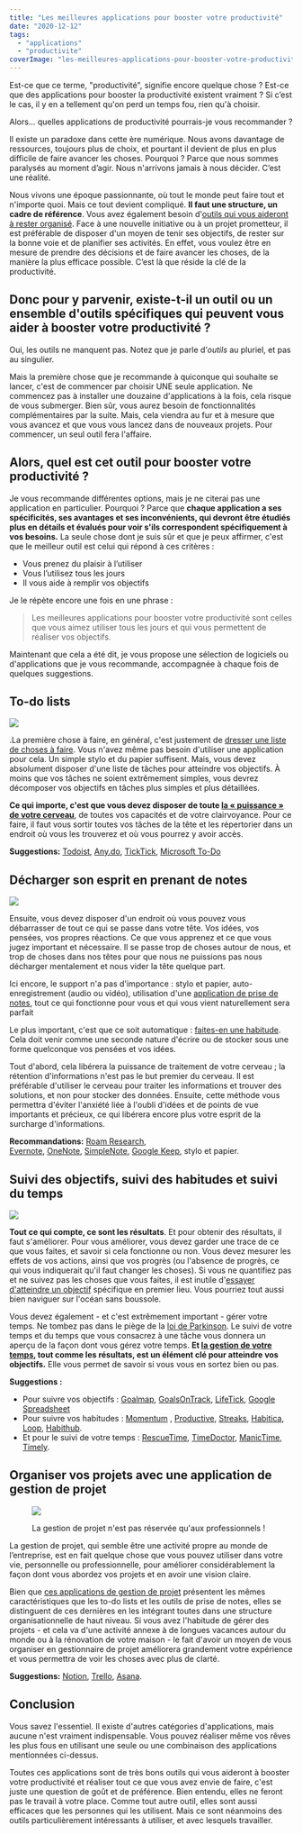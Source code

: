 ```yaml
---
title: "Les meilleures applications pour booster votre productivité"
date: "2020-12-12"
tags:
  - "applications"
  - "productivite"
coverImage: "les-meilleures-applications-pour-booster-votre-productivite.jpg"
---
```


Est-ce que ce terme, "productivité", signifie encore quelque chose ? Est-ce que des applications pour booster la productivité existent vraiment ? Si c’est le cas, il y en a tellement qu'on perd un temps fou, rien qu'à choisir.

Alors... quelles applications de productivité pourrais-je vous recommander ?

<!--more-->

Il existe un paradoxe dans cette ère numérique. Nous avons davantage de ressources, toujours plus de choix, et pourtant il devient de plus en plus difficile de faire avancer les choses. Pourquoi ? Parce que nous sommes paralysés au moment d’agir. Nous n'arrivons jamais à nous décider. C’est une réalité.

Nous vivons une époque passionnante, où tout le monde peut faire tout et n'importe quoi. Mais ce tout devient compliqué. **Il faut une structure, un cadre de référence**. Vous avez également besoin d'[outils qui vous aideront à rester organisé](https://tobal.fr/9-outils-essentiels-a-ma-productivite-que-jutilise-au-quotidien/). Face à une nouvelle initiative ou à un projet prometteur, il est préférable de disposer d'un moyen de tenir ses objectifs, de rester sur la bonne voie et de planifier ses activités. En effet, vous voulez être en mesure de prendre des décisions et de faire avancer les choses, de la manière la plus efficace possible. C’est là que réside la clé de la productivité.

## **Donc pour y parvenir, existe-t-il un outil ou un ensemble d'outils spécifiques qui peuvent vous aider à booster votre productivité ?**

Oui, les outils ne manquent pas. Notez que je parle d’_outils_ au pluriel, et pas au singulier.  

Mais la première chose que je recommande à quiconque qui souhaite se lancer, c'est de commencer par choisir UNE seule application. Ne commencez pas à installer une douzaine d'applications à la fois, cela risque de vous submerger. Bien sûr, vous aurez besoin de fonctionnalités complémentaires par la suite. Mais, cela viendra au fur et à mesure que vous avancez et que vous vous lancez dans de nouveaux projets. Pour commencer, un seul outil fera l'affaire.

## Alors, quel est cet outil pour booster votre productivité ?

Je vous recommande différentes options, mais je ne citerai pas une application en particulier. Pourquoi ? Parce que **chaque application a ses spécificités, ses avantages et ses inconvénients, qui devront être étudiés plus en détails et évalués pour voir s'ils correspondent spécifiquement à vos besoins.** La seule chose dont je suis sûr et que je peux affirmer, c'est que le meilleur outil est celui qui répond à ces critères :

- Vous prenez du plaisir à l’utiliser
- Vous l’utilisez tous les jours
- Il vous aide à remplir vos objectifs

Je le répète encore une fois en une phrase :

> Les meilleures applications pour booster votre productivité sont celles que vous aimez utiliser tous les jours et qui vous permettent de réaliser vos objectifs.

Maintenant que cela a été dit, je vous propose une sélection de logiciels ou d'applications que je vous recommande, accompagnée à chaque fois de quelques suggestions.

## To-do lists

![](images/todolist2.jpg)

.La première chose à faire, en général, c'est justement de [dresser une liste de choses à faire](https://tobal.fr/la-meilleure-facon-de-gerer-sa-todo-list/). Vous n'avez même pas besoin d'utiliser une application pour cela. Un simple stylo et du papier suffisent. Mais, vous devez absolument disposer d'une liste de tâches pour atteindre vos objectifs. À moins que vos tâches ne soient extrêmement simples, vous devrez décomposer vos objectifs en tâches plus simples et plus détaillées.

**Ce qui importe, c'est que vous devez disposer de toute [la « puissance » de votre cerveau](https://tobal.fr/10-manieres-dont-votre-cerveau-vous-joue-des-tours/)**, de toutes vos capacités et de votre clairvoyance. Pour ce faire, il faut vous sortir toutes vos tâches de la tête et les répertorier dans un endroit où vous les trouverez et où vous pourrez y avoir accès.

**Suggestions:** [Todoist](https://todoist.com/), [Any.do](http://www.any.do/), [TickTick](https://ticktick.com/), [Microsoft To-Do](https://www.microsoft.com/fr-fr/microsoft-365/microsoft-to-do-list-app)

## Décharger son esprit en prenant de notes

![](images/prisedenotes2.jpg)

Ensuite, vous devez disposer d'un endroit où vous pouvez vous débarrasser de tout ce qui se passe dans votre tête. Vos idées, vos pensées, vos propres réactions. Ce que vous apprenez et ce que vous jugez important et nécessaire. Il se passe trop de choses autour de nous, et trop de choses dans nos têtes pour que nous ne puissions pas nous décharger mentalement et nous vider la tête quelque part.

Ici encore, le support n'a pas d'importance : stylo et papier, auto-enregistrement (audio ou vidéo), utilisation d'une [application de prise de notes](https://tobal.fr/trop-de-paperasse-debarrassez-vous-de-vos-papiers-avec-evernote/), tout ce qui fonctionne pour vous et qui vous vient naturellement sera parfait

Le plus important, c'est que ce soit automatique : [faites-en une habitude](https://tobal.fr/prenez-de-bonnes-habitudes-de-vie-pour-reussir/). Cela doit venir comme une seconde nature d'écrire ou de stocker sous une forme quelconque vos pensées et vos idées.

Tout d'abord, cela libérera la puissance de traitement de votre cerveau ; la rétention d'informations n'est pas le but premier du cerveau. Il est préférable d'utiliser le cerveau pour traiter les informations et trouver des solutions, et non pour stocker des données. Ensuite, cette méthode vous permettra d'éviter l'anxiété liée à l'oubli d'idées et de points de vue importants et précieux, ce qui libérera encore plus votre esprit de la surcharge d'informations.

**Recommandations:** [Roam Research](https://roamresearch.com/), [Evernote](https://tobal.fr/utiliser-evernote-deuxieme-cerveau/), [OneNote](https://www.microsoft.com/fr-fr/microsoft-365/onenote/digital-note-taking-app?ms.url=onenotecom&rtc=1), [SimpleNote](https://simplenote.com/), [Google Keep](https://keep.google.com/), stylo et papier.

## Suivi des objectifs, suivi des habitudes et suivi du temps

![](images/gestiondutemps2.jpg)

**Tout ce qui compte, ce sont les résultats**. Et pour obtenir des résultats, il faut s'améliorer. Pour vous améliorer, vous devez garder une trace de ce que vous faites, et savoir si cela fonctionne ou non. Vous devez mesurer les effets de vos actions, ainsi que vos progrès (ou l'absence de progrès, ce qui vous indiquerait qu'il faut changer les choses). Si vous ne quantifiez pas et ne suivez pas les choses que vous faites, il est inutile d'[essayer d'atteindre un objectif](https://tobal.fr/atteindre-ses-objectifs-comment-on-fait-pour-de-vrai/) spécifique en premier lieu. Vous pourriez tout aussi bien naviguer sur l'océan sans boussole.

Vous devez également - et c'est extrêmement important - gérer votre temps. Ne tombez pas dans le piège de la [loi de Parkinson](https://fr.wikipedia.org/wiki/Loi_de_Parkinson). Le suivi de votre temps et du temps que vous consacrez à une tâche vous donnera un aperçu de la façon dont vous gérez votre temps. **Et [la gestion de votre temps](https://tobal.fr/devenez-un-pro-de-la-gestion-du-temps-les-meilleures-applications/), tout comme les résultats, est un élément clé pour atteindre vos objectifs.** Elle vous permet de savoir si vous vous en sortez bien ou pas.

**Suggestions :** 

- Pour suivre vos objectifs : [Goalmap](https://tobal.fr/goalmap-une-app-pour-prendre-de-bonnes-habitudes-et-atteindre-vos-objectifs/), [GoalsOnTrack](http://www.goalsontrack.com/), [LifeTick](https://lifetick.com/), [Google Spreadsheet](https://www.google.com/sheets/)
- Pour suivre vos habitudes : [Momentum](https://tobal.fr/momentum-vous-aide-a-prendre-de-bonnes-habitudes/) , [Productive](https://itunes.apple.com/us/app/productive-habit-tracker-daily/id983826477?mt=8), [Streaks](https://itunes.apple.com/us/app/streaks/id963034692?mt=8&at=11l7ja&ct=tss), [Habitica](https://habitica.com/static/home), [Loop](https://play.google.com/store/apps/details?id=org.isoron.uhabits&hl=fr&gl=US), [Habithub](https://www.thehabithub.com/).
- Et pour le suivi de votre temps : [RescueTime](https://www.rescuetime.com/), [TimeDoctor](https://www.timedoctor.com/), [ManicTime](http://www.manictime.com/), [Timely](https://memory.ai/timely).

## Organiser vos projets avec une application de gestion de projet

<figure>

![](images/applicationgestiondeprojet2.jpg)

<figcaption>

La gestion de projet n'est pas réservée qu'aux professionnels !

</figcaption>

</figure>

La gestion de projet, qui semble être une activité propre au monde de l’entreprise, est en fait quelque chose que vous pouvez utiliser dans votre vie, personnelle ou professionnelle, pour améliorer considérablement la façon dont vous abordez vos projets et en avoir une vision claire.

Bien que [ces applications de gestion de projet](https://tobal.fr/les-meilleures-applications-de-kanban-pour-gerer-ses-projets/) présentent les mêmes caractéristiques que les to-do lists et les outils de prise de notes, elles se distinguent de ces dernières en les intégrant toutes dans une structure organisationnelle de haut niveau. Si vous avez l'habitude de gérer des projets - et cela va d'une activité annexe à de longues vacances autour du monde ou à la rénovation de votre maison - le fait d'avoir un moyen de vous organiser en gestionnaire de projet améliorera grandement votre expérience et vous permettra de voir les choses avec plus de clarté.

**Suggestions:** [Notion](https://tobal.fr/notion-outil-de-productivite-ultime/), [Trello](https://trello.com/), [Asana](https://asana.com/).

## **Conclusion**

Vous savez l'essentiel. Il existe d'autres catégories d'applications, mais aucune n'est vraiment indispensable. Vous pouvez réaliser même vos rêves les plus fous en utilisant une seule ou une combinaison des applications mentionnées ci-dessus.

Toutes ces applications sont de très bons outils qui vous aideront à booster votre productivité et réaliser tout ce que vous avez envie de faire, c'est juste une question de goût et de préférence. Bien entendu, elles ne feront pas le travail à votre place. Comme tout autre outil, elles sont aussi efficaces que les personnes qui les utilisent. Mais ce sont néanmoins des outils particulièrement intéressants à utiliser, et avec lesquels travailler.

